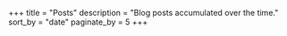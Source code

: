 +++
title = "Posts" 
description = "Blog posts accumulated over the time." 
sort_by = "date" 
paginate_by = 5
+++


